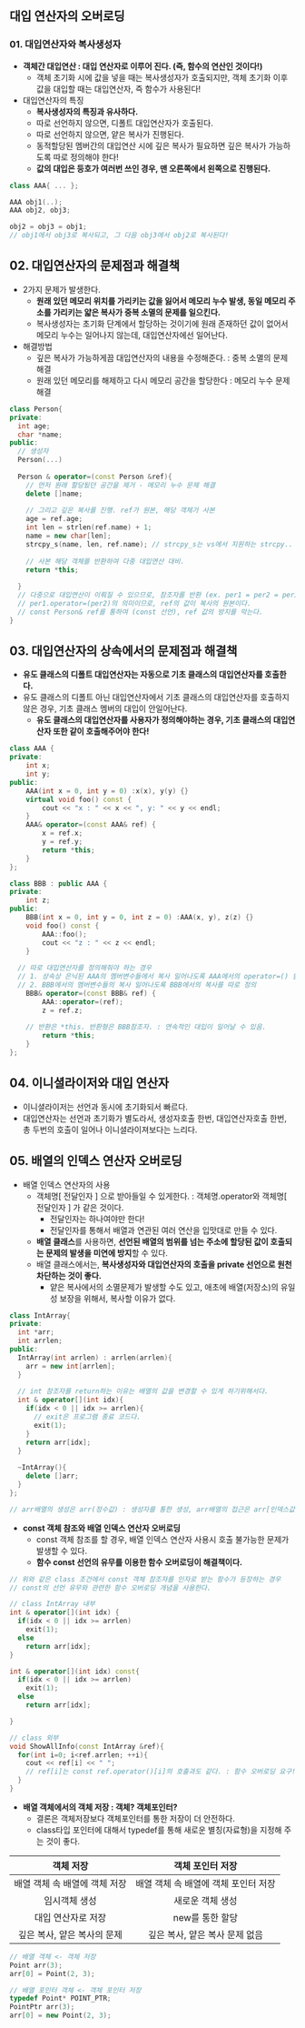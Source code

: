## 대입 연산자의 오버로딩

### 01. 대입연산자와 복사생성자
  - **객체간 대입연산 : 대입 연산자로 이루어 진다. (즉, 함수의 연산인 것이다!)**
    - 객체 초기화 시에 값을 넣을 때는 복사생성자가 호출되지만, 객체 초기화 이후 값을 대입할 때는 대입연산자, 즉 함수가 사용된다!
  - 대입연산자의 특징
    - **복사생성자의 특징과 유사하다.**
    - 따로 선언하지 않으면, 디폴트 대입연산자가 호출된다.
    - 따로 선언하지 않으면, 얕은 복사가 진행된다.
    - 동적할당된 멤버간의 대입연산 시에 깊은 복사가 필요하면 깊은 복사가 가능하도록 따로 정의해야 한다!
    - **값의 대입은 등호가 여러번 쓰인 경우, 맨 오른쪽에서 왼쪽으로 진행된다.**
```cpp
class AAA{ ... };

AAA obj1(..);
AAA obj2, obj3;

obj2 = obj3 = obj1;
// obj1에서 obj3로 복사되고, 그 다음 obj3에서 obj2로 복사된다!
```

## 02. 대입연산자의 문제점과 해결책
  - 2가지 문제가 발생한다.
    - **원래 있던 메모리 위치를 가리키는 값을 잃어서 메모리 누수 발생, 동일 메모리 주소를 가리키는 얇은 복사가 중복 소멸의 문제를 일으킨다.**
    - 복사생성자는 초기화 단계에서 할당하는 것이기에 원래 존재하던 값이 없어서 메모리 누수는 일어나지 않는데, 대입연산자에선 일어난다.
  - 해결방법
    - 깊은 복사가 가능하게끔 대입연산자의 내용을 수정해준다. : 중복 소멸의 문제 해결
    - 원래 있던 메모리를 해제하고 다시 메모리 공간을 할당한다 : 메모리 누수 문제 해결
```cpp
class Person{
private:
  int age;
  char *name;
public:
  // 생성자
  Person(...)
  
  Person & operator=(const Person &ref){
    // 먼저 원래 할당됬던 공간을 제거 - 메모리 누수 문제 해결
    delete []name;
    
    // 그리고 깊은 복사를 진행. ref가 원본, 해당 객체가 사본
    age = ref.age;
    int len = strlen(ref.name) + 1;
    name = new char[len];
    strcpy_s(name, len, ref.name); // strcpy_s는 vs에서 지원하는 strcpy..
    
    // 사본 해당 객체를 반환하여 다중 대입연산 대비.
    return *this;
    
  }
  // 다중으로 대입연산이 이뤄질 수 있으므로, 참조자를 반환 (ex. per1 = per2 = per3 ...)
  // per1.operator=(per2)의 의미이므로, ref의 값이 복사의 원본이다.
  // const Person& ref를 통하여 (const 선언), ref 값의 방지를 막는다.
}
```

## 03. 대입연산자의 상속에서의 문제점과 해결책
  - **유도 클래스의 디폴트 대입연산자는 자동으로 기초 클래스의 대입연산자를 호출한다.**
  - 유도 클래스의 디폴트 아닌 대입연산자에서 기초 클래스의 대입연산자를 호출하지 않은 경우, 기초 클래스 멤버의 대입이 안일어난다.
    - **유도 클래스의 대입연산자를 사용자가 정의해야하는 경우, 기초 클래스의 대입연산자 또한 같이 호출해주어야 한다!**
```cpp
class AAA {
private:
	int x;
	int y;
public:
	AAA(int x = 0, int y = 0) :x(x), y(y) {}
	virtual void foo() const {
		cout << "x : " << x << ", y: " << y << endl;
	}
	AAA& operator=(const AAA& ref) {
		x = ref.x;
		y = ref.y;
		return *this;
	}
};

class BBB : public AAA {
private:
	int z;
public:
	BBB(int x = 0, int y = 0, int z = 0) :AAA(x, y), z(z) {}
	void foo() const {
		AAA::foo();
		cout << "z : " << z << endl;
	}
  
  // 따로 대입연산자를 정의해줘야 하는 경우
  // 1. 상속상 은닉된 AAA의 멤버변수들에서 복사 일어나도록 AAA에서의 operator=() 함수 호출 후에
  // 2. BBB에서의 멤버변수들의 복사 일어나도록 BBB에서의 복사를 따로 정의
	BBB& operator=(const BBB& ref) {
		AAA::operator=(ref);
		z = ref.z;
    
    // 반환은 *this. 반환형은 BBB참조자. : 연속적인 대입이 일어날 수 있음.
		return *this;
	}
};
```

## 04. 이니셜라이저와 대입 연산자
  - 이니셜라이저는 선언과 동시에 초기화되서 빠르다.
  - 대입연산자는 선언과 초기화가 별도라서, 생성자호출 한번, 대입연산자호출 한번, 총 두번의 호출이 일어나 이니셜라이져보다는 느리다.

## 05. 배열의 인덱스 연산자 오버로딩
  - 배열 인덱스 연산자의 사용
    - 객체명[ 전달인자 ] 으로 받아들일 수 있게한다. : 객체명.operator[]( 전달인자 )와 객체명[ 전달인자 ] 가 같은 것이다.
      - 전달인자는 하나여야만 한다!
      - 전달인자를 통해서 배열과 연관된 여러 연산을 입맛대로 만들 수 있다.
    - **배열 클래스**를 사용하면, **선언된 배열의 범위를 넘는 주소에 할당된 값이 호출되는 문제의 발생을 미연에 방지**할 수 있다.
    - 배열 클래스에서는, **복사생성자와 대입연산자의 호출을 private 선언으로 원천 차단하는 것이 좋다.**
      - 얕은 복사에서의 소멸문제가 발생할 수도 있고, 애초에 배열(저장소)의 유일성 보장을 위해서, 복사할 이유가 없다.
```cpp
class IntArray{
private:
  int *arr;
  int arrlen;
public:
  IntArray(int arrlen) : arrlen(arrlen){
    arr = new int[arrlen];
  }
  
  // int 참조자를 return하는 이유는 배열의 값을 변경할 수 있게 하기위해서다.
  int & operator[](int idx){
    if(idx < 0 || idx >= arrlen){
      // exit은 프로그램 종료 코드다.
      exit(1);
    }
    return arr[idx];
  }
  
  ~IntArray(){
    delete []arr;
  }
};

// arr배열의 생성은 arr(정수값) : 생성자를 통한 생성, arr배열의 접근은 arr[인덱스값] : 인덱스 연산자를 통한 생성.
```

  - **const 객체 참조와 배열 인덱스 연산자 오버로딩**
    - const 객체 참조를 할 경우, 배열 인덱스 연산자 사용시 호출 불가능한 문제가 발생할 수 있다.
    - **함수 const 선언의 유무를 이용한 함수 오버로딩이 해결책이다.**
    
```cpp
// 위와 같은 class 조건에서 const 객체 참조자를 인자로 받는 함수가 등장하는 경우
// const의 선언 유무와 관련한 함수 오버로딩 개념을 사용한다.

// class IntArray 내부
int & operator[](int idx) {
  if(idx < 0 || idx >= arrlen)
    exit(1);
  else
    return arr[idx];
}

int & operator[](int idx) const{
  if(idx < 0 || idx >= arrlen)
    exit(1);
  else
    return arr[idx];

}

// class 외부
void ShowAllInfo(const IntArray &ref){
  for(int i=0; i<ref.arrlen; ++i){
    cout << ref[i] << " ";
    // ref[i]는 const ref.operator()[i]의 호출과도 같다. : 함수 오버로딩 요구!
  }
}
```

  - **배열 객체에서의 객체 저장 : 객체? 객체포인터?**
    - 결론은 객체저장보다 객체포인터를 통한 저장이 더 안전하다.
    - class타입 포인터에 대해서 typedef를 통해 새로운 별칭(자료형)을 지정해 주는 것이 좋다.
    
|객체 저장|객체 포인터 저장|
|:---:|:---:|
|배열 객체 속 배열에 객체 저장|배열 객체 속 배열에 객체 포인터 저장|
|임시객체 생성|새로운 객체 생성|
|대입 연산자로 저장|new를 통한 할당|
|깊은 복사, 얕은 복사의 문제|깊은 복사, 얕은 복사 문제 없음|

```cpp
// 배열 객체 <- 객체 저장
Point arr(3);
arr[0] = Point(2, 3);

// 배열 포인터 객체 <- 객체 포인터 저장
typedef Point* POINT_PTR;
PointPtr arr(3);
arr[0] = new Point(2, 3);

```
  
  
  
  
  
  
  
  
